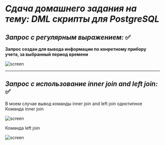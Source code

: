  # ***Сдача домашнего задания на тему: DML скрипты для PostgreSQL*** 

 *Запрос с регулярным выражением:* :white_check_mark:
 -
 **Запрос создан для вывода информации по конретному прибору учета, за выбранный период времени**

 <image src=/images/DML_script/dml_select.jpg
 alt="screen"
 caption="Заопрос информации">

 ___
  *Запрос с использование ***inner join*** and left join:* :white_check_mark:
 -
 В моем случае вывод команды inner join and left join однотипное
 Команда inner join

 <image src=/images/DML_script/inner_join.jpg
 alt="screen"
 caption="inner join">

Команда left join

 <image src=/images/DML_script/left_join.jpg
 alt="screen"
 caption="left join">